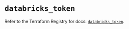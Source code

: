 # `databricks_token`

Refer to the Terraform Registry for docs: [`databricks_token`](https://registry.terraform.io/providers/databricks/databricks/1.62.1/docs/resources/token).
